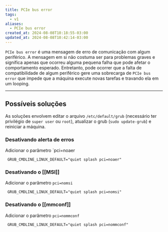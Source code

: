 ```yaml
---
title: PCIe bus error
tags:
  - v1
aliases:
  - PCIe bus error
created_at: 2024-08-08T10:18:55-03:00
updated_at: 2024-08-08T10:42:14-03:00
---
```


`PCIe bus error` é uma mensagem de erro de comunicação com algum periférico. A mensagem em si não costuma  ser para problemas graves e significa apenas que ocorreu alguma pequena falha que pode afetar o comportamento esperado. Entretanto, pode ocorrer que a falta de compatibilidade de algum periférico gere uma sobrecarga de `PCIe bus error` que impede que a máquina execute novas tarefas e travando ela em um looping.

---

## Possíveis soluções

As soluções envolvem editar o arquivo `/etc/default/grub` (necessário ter privilégio de `super user` ou `root`), atualizar o grub (`sudo update-grub`) e reiniciar a máquina.
### Desativando alerta de erros
Adicionar o parâmetro `pci=noaer

```text
 GRUB_CMDLINE_LINUX_DEFAULT="quiet splash pci=noaer"
```

### Desativando o [[MSI]]
Adicionar o parâmetro `pci=nomsi`

```text
 GRUB_CMDLINE_LINUX_DEFAULT="quiet splash pci=nomsi"
```

### Desativando o [[mmconf]]
Adicionar o parâmetro `pci=nommconf`

```text
 GRUB_CMDLINE_LINUX_DEFAULT="quiet splash pci=nommconf"
```
